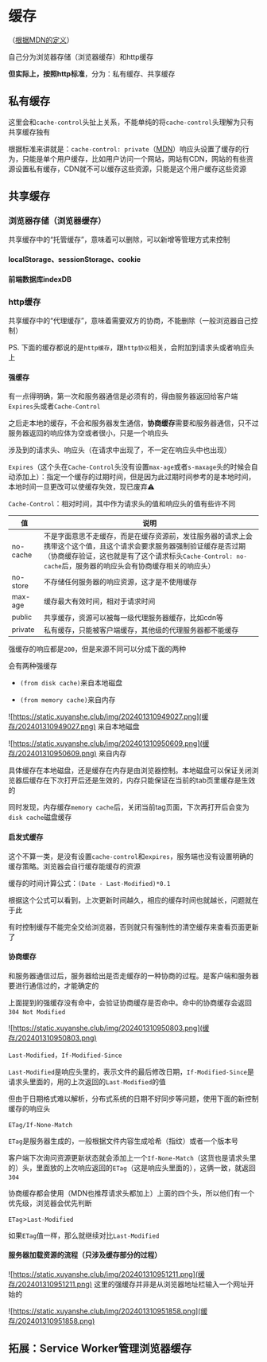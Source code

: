 # 缓存

（[根据MDN的定义](https://developer.mozilla.org/zh-CN/docs/Web/HTTP/Caching#%E6%A6%82%E8%A7%88)）

自己分为浏览器存储（浏览器缓存）和http缓存

**但实际上，按照http标准**，分为：私有缓存、共享缓存



## 私有缓存

这里会和`cache-control`头扯上关系，不能单纯的将`cache-control`头理解为只有共享缓存独有

根据标准来讲就是：`cache-control: private`（[MDN](https://developer.mozilla.org/zh-CN/docs/Web/HTTP/Headers/Cache-Control#%E6%8C%87%E4%BB%A4)）响应头设置了缓存的行为，只能是单个用户缓存，比如用户访问一个网站，网站有CDN，网站的有些资源设置私有缓存，CDN就不可以缓存这些资源，只能是这个用户缓存这些资源



## 共享缓存

### 浏览器存储（浏览器缓存）

共享缓存中的“托管缓存”，意味着可以删除，可以新增等管理方式来控制

#### localStorage、sessionStorage、cookie



#### 前端数据库indexDB



### http缓存

共享缓存中的“代理缓存”，意味着需要双方的协商，不能删除（一般浏览器自己控制）

PS. 下面的缓存都说的是`http缓存`，跟`http协议`相关，会附加到请求头或者响应头上



#### 强缓存

有一点得明确，第一次和服务器通信是必须有的，得由服务器返回给客户端`Expires`头或者`Cache-Control`

之后走本地的缓存，不会和服务器发生通信，**协商缓存**需要和服务器通信，只不过服务器返回的响应体为空或者很小，只是一个响应头

涉及到的请求头、响应头（在请求中出现了，不一定在响应头中也出现）

`Expires`（这个头在`Cache-Control`头没有设置`max-age`或者`s-maxage`头的时候会自动添加上）：指定一个缓存的过期时间，但是因为此过期时间参考的是本地时间，本地时间一旦更改可以使缓存失效，现已废弃⚠️

`Cache-Control`：相对时间，其中作为请求头的值和响应头的值有些许不同

|值|说明|
|-|-|
|no-cache|不是字面意思不走缓存，而是在缓存资源前，发往服务器的请求上会携带这个这个值，且这个请求会要求服务器强制验证缓存是否过期（协商缓存验证，这也就是有了这个请求标头`Cache-Control: no-cache`后，服务器的响应头会有协商缓存相关的响应头）|
|no-store|不存储任何服务器的响应资源，这才是不使用缓存|
|max-age|缓存最大有效时间，相对于请求时间|
|public|共享缓存，资源可以被每一级代理服务器缓存，比如cdn等|
|private|私有缓存，只能被客户端缓存，其他级的代理服务器都不能缓存|

强缓存的响应都是`200`，但是来源不同可以分成下面的两种

会有两种强缓存

- `(from disk cache)`来自本地磁盘

- `(from memory cache)`来自内存

![https://static.xuyanshe.club/img/202401310949027.png](缓存/202401310949027.png)
来自本地磁盘

![https://static.xuyanshe.club/img/202401310950609.png](缓存/202401310950609.png)
来自内存

具体缓存在本地磁盘，还是缓存在内存是由浏览器控制。本地磁盘可以保证关闭浏览器后缓存在下次打开后还是生效的，内存只能保证在当前的tab页里缓存是生效的

同时发现，内存缓存`memory cache`后，关闭当前tag页面，下次再打开后会变为`disk cache`磁盘缓存



#### 启发式缓存

这个不算一类，是没有设置`cache-control`和`expires`，服务端也没有设置明确的缓存策略。浏览器会自行缓存能缓存的资源

缓存的时间计算公式：`(Date - Last-Modified)*0.1`

根据这个公式可以看到，上次更新时间越久，相应的缓存时间也就越长，问题就在于此

有时控制缓存不能完全交给浏览器，否则就只有强制性的清空缓存来查看页面更新了



#### 协商缓存

和服务器通信过后，服务器给出是否走缓存的一种协商的过程。是客户端和服务器要进行通信过的，才能确定的

上面提到的强缓存没有命中，会验证协商缓存是否命中。命中的协商缓存会返回`304 Not Modified`

![https://static.xuyanshe.club/img/202401310950803.png](缓存/202401310950803.png)

`Last-Modified`，`If-Modified-Since`

`Last-Modified`是响应头里的，表示文件的最后修改日期，`If-Modified-Since`是请求头里面的，用的上次返回的`Last-Modified`的值

但由于日期格式难以解析，分布式系统的日期不好同步等问题，使用下面的新控制缓存的响应头

`ETag/If-None-Match`

`ETag`是服务器生成的，一般根据文件内容生成哈希（指纹）或者一个版本号

客户端下次询问资源更新状态就会添加上一个`If-None-Match`（这货也是请求头里的）头，里面放的上次响应返回的`ETag`（这是响应头里面的），这俩一致，就返回`304`

协商缓存都会使用（MDN也推荐请求头都加上）上面的四个头，所以他们有一个优先级，浏览器会优先判断

`ETag`>`Last-Modified`

如果`ETag`值一样，那么就继续对比`Last-Modified`



#### 服务器加载资源的流程（只涉及缓存部分的过程）

![https://static.xuyanshe.club/img/202401310951211.png](缓存/202401310951211.png)
这里的强缓存并非是从浏览器地址栏输入一个网址开始的

![https://static.xuyanshe.club/img/202401310951858.png](缓存/202401310951858.png)





## 拓展：Service Worker管理浏览器缓存



